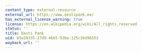 ```yaml
---
content_type: external-resource
external_url: https://www.eestipank.ee/
has_external_license_warning: true
license: https://en.wikipedia.org/wiki/All_rights_reserved
status: ''
title: Eesti Pank
uid: b5e20335-27d9-46b5-92be-125c26d96553
wayback_url: ''
---
```

